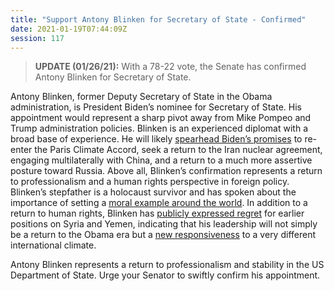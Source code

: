 ```yaml
---
title: "Support Antony Blinken for Secretary of State - Confirmed"
date: 2021-01-19T07:44:09Z
session: 117
---
```

>**UPDATE (01/26/21):** With a 78-22 vote, the Senate has confirmed Antony Blinken for Secretary of State. 

Antony Blinken, former Deputy Secretary of State in the Obama administration, is President Biden’s nominee for Secretary of State. His appointment would represent a sharp pivot away from Mike Pompeo and Trump administration policies. Blinken is an experienced diplomat with a broad base of experience. He will likely [spearhead Biden’s promises](https://www.wsj.com/articles/bidens-secretary-of-state-pick-antony-blinken-to-face-gop-scrutiny-11608386400) to re-enter the Paris Climate Accord, seek a return to the Iran nuclear agreement, engaging multilaterally with China, and a return to a much more assertive posture toward Russia. Above all, Blinken’s confirmation represents a return to professionalism and a human rights perspective in foreign policy.  Blinken’s stepfather is a holocaust survivor and has spoken about the importance of setting a [moral example around the world](https://www.nytimes.com/2020/11/22/us/politics/biden-antony-blinken-secretary-of-state.html). In addition to a return to human rights, Blinken has [publicly expressed regret](https://www.cbsnews.com/news/transcript-joe-biden-foreign-policy-adviser-antony-blinken-on-covid-shortfalls-failures-in-syria/) for earlier positions on Syria and Yemen, indicating that his leadership will not simply be a return to the Obama era but a [new responsiveness](https://www.theguardian.com/us-news/2020/nov/23/antony-blinken-joe-biden-secretary-of-state-appointee-is-sharp-break-with-trump-era) to a very different international climate.

Antony Blinken represents a return to professionalism and stability in the US Department of State. Urge your Senator to swiftly confirm his appointment.

